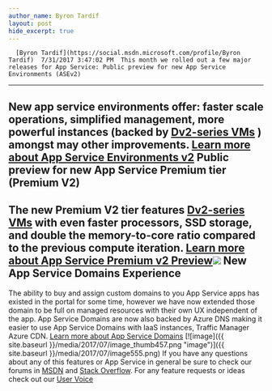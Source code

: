 ```yaml
---
author_name: Byron Tardif
layout: post
hide_excerpt: true
---
```

      [Byron Tardif](https://social.msdn.microsoft.com/profile/Byron Tardif)  7/31/2017 3:47:02 PM  This month we rolled out a few major releases for App Service: Public preview for new App Service Environments (ASEv2)
-------------------------------------------------------

 New app service environments offer: faster scale operations, simplified management, more powerful instances (backed by [Dv2-series VMs](https://docs.microsoft.com/en-us/azure/virtual-machines/windows/sizes-general#dv2-series) ) amongst may other improvements. [Learn more about App Service Environments v2](https://azure.microsoft.com/en-us/blog/announcing-app-service-isolated-more-power-scale-and-ease-of-use/)  Public preview for new App Service Premium tier (Premium V2)
------------------------------------------------------------

 The new Premium V2 tier features [Dv2-series VMs](https://docs.microsoft.com/en-us/azure/virtual-machines/windows/sizes-general#dv2-series) with even faster processors, SSD storage, and double the memory-to-core ratio compared to the previous compute iteration. [Learn more about App Service Premium v2 Preview](https://azure.microsoft.com/en-us/blog/azure-app-service-premium-v2-in-public-preview/)![](https://azurecomcdn.azureedge.net/mediahandler/acomblog/media/Default/blog/ed9ca22e-7ded-466c-afe6-ada334c53a2d.gif) New App Service Domains Experience
----------------------------------

 The ability to buy and assign custom domains to you App Service apps has existed in the portal for some time, however we have now extended those domain to be full on managed resources with their own UX independent of the app. App Service Domains are now also backed by Azure DNS making it easier to use App Service Domains with IaaS instances, Traffic Manager Azure CDN. [Learn more about App Service Domains](https://azure.microsoft.com/en-us/blog/app-service-domain/) [![image]({{ site.baseurl }}/media/2017/07/image_thumb457.png "image")]({{ site.baseurl }}/media/2017/07/image555.png) If you have any questions about any of this features or App Service in general be sure to check our forums in [MSDN](https://social.msdn.microsoft.com/Forums/en-US/home?forum=windowsazurewebsitespreview) and [Stack Overflow](https://stackoverflow.com/questions/tagged/azure-web-sites). For any feature requests or ideas check out our [User Voice](https://feedback.azure.com/forums/169385-web-apps-formerly-websites)     